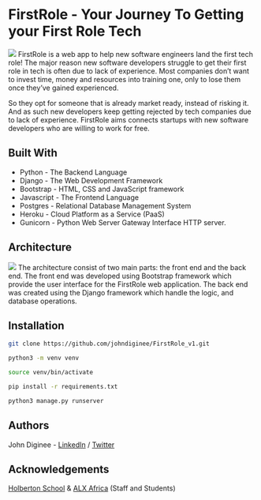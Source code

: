 #  FirstRole -  Your Journey To Getting your First Role Tech
<img src="https://res.cloudinary.com/dkezlmzn1/image/upload/v1684926269/git-banner_ibboid.png"/>
FirstRole is a web app to help new software engineers land the first tech role! The major reason new software developers struggle to get their first role in tech is often due to lack of experience. Most companies don’t want to invest time, money and resources into training one, only to lose them once they’ve gained experienced. 

So they opt for someone that is already market ready, instead of risking it. And as such new developers keep getting rejected by tech companies due to lack of experience.
FirstRole aims connects startups with new software developers who are willing to work for free.

## Built With
* Python - The Backend Language
* Django - The Web Development Framework
* Bootstrap - HTML, CSS and JavaScript framework
* Javascript - The Frontend Language
* Postgres - Relational Database Management System
* Heroku - Cloud Platform as a Service (PaaS)
* Gunicorn - Python Web Server Gateway Interface HTTP server.

## Architecture
<img src="https://res.cloudinary.com/dkezlmzn1/image/upload/v1684926876/Front_End_1_zcwr5l.png"/>
The architecture consist of two main parts: the front end and the back end. The front end was developed using Bootstrap framework which provide the user interface for the FirstRole web application. The back end was created using the Django framework which handle the logic, and database operations.

## Installation

```bash
git clone https://github.com/johndiginee/FirstRole_v1.git
```
```bash
python3 -m venv venv
```
```bash
source venv/bin/activate
```
```bash
pip install -r requirements.txt
```
```bash
python3 manage.py runserver
```

## Authors
John Diginee - [LinkedIn](https://www.linkedin.com/in/johndiginee/) / [Twitter](http://twitter.com/johndiginee)

## Acknowledgements
[Holberton School](https://www.holbertonschool.com/) & [ALX Africa](https://www.alxafrica.com/) (Staff and Students)
